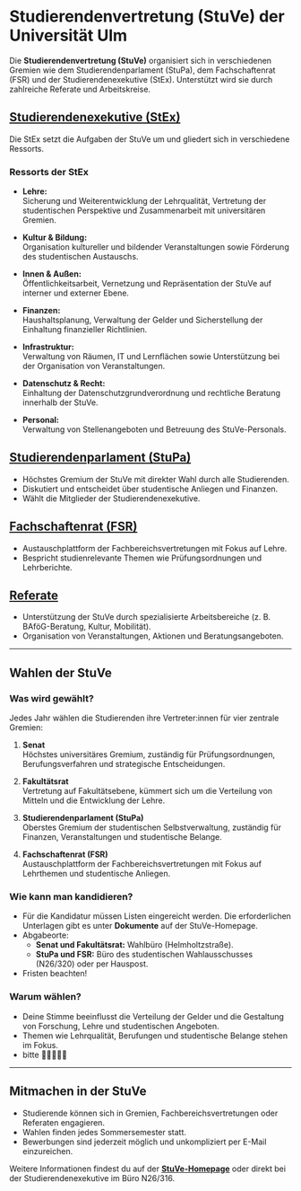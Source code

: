 # Studierendenvertretung (StuVe) der Universität Ulm

Die **Studierendenvertretung (StuVe)** organisiert sich in verschiedenen Gremien wie dem Studierendenparlament (StuPa), dem Fachschaftenrat (FSR) und der Studierendenexekutive (StEx). Unterstützt wird sie durch zahlreiche Referate und Arbeitskreise.

## [Studierendenexekutive (StEx)](https://stuve.uni-ulm.de/stex/)
Die StEx setzt die Aufgaben der StuVe um und gliedert sich in verschiedene Ressorts.


### Ressorts der StEx

- **Lehre:**  
  Sicherung und Weiterentwicklung der Lehrqualität, Vertretung der studentischen Perspektive und Zusammenarbeit mit universitären Gremien.

- **Kultur & Bildung:**  
  Organisation kultureller und bildender Veranstaltungen sowie Förderung des studentischen Austauschs.

- **Innen & Außen:**  
  Öffentlichkeitsarbeit, Vernetzung und Repräsentation der StuVe auf interner und externer Ebene.

- **Finanzen:**  
  Haushaltsplanung, Verwaltung der Gelder und Sicherstellung der Einhaltung finanzieller Richtlinien.

- **Infrastruktur:**  
  Verwaltung von Räumen, IT und Lernflächen sowie Unterstützung bei der Organisation von Veranstaltungen.

- **Datenschutz & Recht:**  
  Einhaltung der Datenschutzgrundverordnung und rechtliche Beratung innerhalb der StuVe.

- **Personal:**  
  Verwaltung von Stellenangeboten und Betreuung des StuVe-Personals.


## [Studierendenparlament (StuPa)](https://stuve.uni-ulm.de/gremien/stupa)
- Höchstes Gremium der StuVe mit direkter Wahl durch alle Studierenden.  
- Diskutiert und entscheidet über studentische Anliegen und Finanzen.  
- Wählt die Mitglieder der Studierendenexekutive.  

## [Fachschaftenrat (FSR)](https://stuve.uni-ulm.de/gremien/fsr)
- Austauschplattform der Fachbereichsvertretungen mit Fokus auf Lehre.  
- Bespricht studienrelevante Themen wie Prüfungsordnungen und Lehrberichte.  

## [Referate](https://stuve.uni-ulm.de/referate/)
- Unterstützung der StuVe durch spezialisierte Arbeitsbereiche (z. B. BAföG-Beratung, Kultur, Mobilität).  
- Organisation von Veranstaltungen, Aktionen und Beratungsangeboten.  

---

## Wahlen der StuVe

### Was wird gewählt?
Jedes Jahr wählen die Studierenden ihre Vertreter:innen für vier zentrale Gremien:

1. **Senat**  
   Höchstes universitäres Gremium, zuständig für Prüfungsordnungen, Berufungsverfahren und strategische Entscheidungen.  
   
2. **Fakultätsrat**  
   Vertretung auf Fakultätsebene, kümmert sich um die Verteilung von Mitteln und die Entwicklung der Lehre.  
   
3. **Studierendenparlament (StuPa)**  
   Oberstes Gremium der studentischen Selbstverwaltung, zuständig für Finanzen, Veranstaltungen und studentische Belange.  
   
4. **Fachschaftenrat (FSR)**  
   Austauschplattform der Fachbereichsvertretungen mit Fokus auf Lehrthemen und studentische Anliegen.  

### Wie kann man kandidieren?
- Für die Kandidatur müssen Listen eingereicht werden. Die erforderlichen Unterlagen gibt es unter **Dokumente** auf der StuVe-Homepage.  
- Abgabeorte:  
  - **Senat und Fakultätsrat:** Wahlbüro (Helmholtzstraße).  
  - **StuPa und FSR:** Büro des studentischen Wahlausschusses (N26/320) oder per Hauspost.  
- Fristen beachten!  

### Warum wählen?
- Deine Stimme beeinflusst die Verteilung der Gelder und die Gestaltung von Forschung, Lehre und studentischen Angeboten.   
- Themen wie Lehrqualität, Berufungen und studentische Belange stehen im Fokus.
- bitte 🥺👉🏻👈🏻

---
## Mitmachen in der StuVe
- Studierende können sich in Gremien, Fachbereichsvertretungen oder Referaten engagieren.  
- Wahlen finden jedes Sommersemester statt.  
- Bewerbungen sind jederzeit möglich und unkompliziert per E-Mail einzureichen.  

Weitere Informationen findest du auf der **[StuVe-Homepage](https://www.uni-ulm.de/stuve/)** oder direkt bei der Studierendenexekutive im Büro N26/316.
